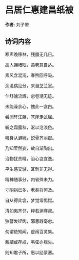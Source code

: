 # 吕居仁惠建昌纸被

**作者**: 刘子翚

## 诗词内容

寒声晚移林，残腊无几日。

高人拥楮眠，脔卷意自适。

素风含混沌，春煦回呼吸。

余温偶见分，来自芝兰室。

乍舒魄流辉，忽卷潮无迹。

未能澡余心，愧此一衾白。

尝闻旴江藤，苍崖走虬屈。

斩之霜露秋，沤以沧浪色。

粉身从澼絖，蜕骨齐丽密。

乃知莹然姿，故自渐陶出。

治物犹贵精，治心岂宜逸。

平生感交游，耳剽非无得。

精神随事分，内省殊未力。

寸阴捐已多，老矣将何及。

自从得此衾，梦觉常惕惕。

清如夷齐邻，粹若渊骞觌。

独警发铿鍧，邪思戢毫忽。

勿谓绝知闻，虚闱百灵集。

鼎鬴或存戒，韦弦亦规失。

则知君子所，惠以励蒙塞。

